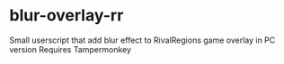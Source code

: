 # blur-overlay-rr
Small userscript that add blur effect to RivalRegions game overlay in PC version
Requires Tampermonkey